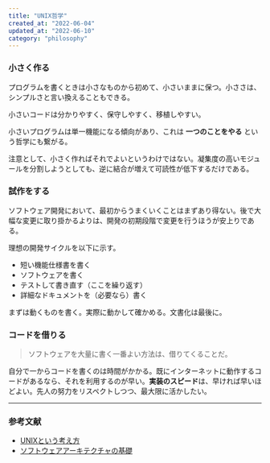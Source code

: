 ```yaml
---
title: "UNIX哲学"
created_at: "2022-06-04"
updated_at: "2022-06-10"
category: "philosophy"
---
```


### 小さく作る

プログラムを書くときは小さなものから初めて、小さいままに保つ。小ささは、シンプルさと言い換えることもできる。

小さいコードは分かりやすく、保守しやすく、移植しやすい。

小さいプログラムは単一機能になる傾向があり、これは **一つのことをやる** という哲学にも繋がる。

注意として、小さく作ればそれでよいというわけではない。凝集度の高いモジュールを分割しようとしても、逆に結合が増えて可読性が低下するだけである。

### 試作をする

ソフトウェア開発において、最初からうまくいくことはまずあり得ない。後で大幅な変更に取り掛かるよりは、開発の初期段階で変更を行うほうが安上りである。

理想の開発サイクルを以下に示す。

- 短い機能仕様書を書く
- ソフトウェアを書く
- テストして書き直す（ここを繰り返す）
- 詳細なドキュメントを（必要なら）書く

まずは動くものを書く。実際に動かして確かめる。文書化は最後に。

### コードを借りる

> ソフトウェアを大量に書く一番よい方法は、借りてくることだ。

自分で一からコードを書くのは時間がかかる。既にインターネットに動作するコードがあるなら、それを利用するのが早い。**実装のスピード**は、早ければ早いほどよい。先人の努力をリスペクトしつつ、最大限に活かしたい。

-----

### 参考文献

- [UNIXという考え方](https://www.ohmsha.co.jp/book/9784274064067/)
- [ソフトウェアアーキテクチャの基礎](https://www.oreilly.co.jp/books/9784873119823/)